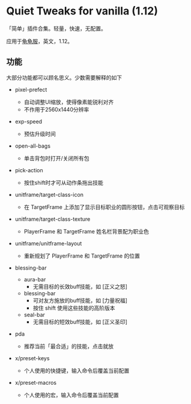 # Quiet Tweaks for vanilla (1.12)

「简单」插件合集。轻量，快速，无配置。

应用于[龟龟服](https://turtle-wow.org/)，英文，1.12。

## 功能

大部分功能都可以顾名思义。少数需要解释的如下

- pixel-prefect
    - 自动调整UI缩放，使得像素能锐利对齐
    - 不作用于2560x1440分辨率
- exp-speed
    - 预估升级时间
- open-all-bags
    - 单击背包时打开/关闭所有包
- pick-action
    - 按住shift时才可从动作条拖出技能
- unitframe/target-class-icon
    - 在 TargetFrame 上添加了显示目标职业的圆形按钮，点击可观察目标
- unitframe/target-class-texture
    - PlayerFrame 和 TargetFrame 姓名栏背景配为职业色
- unitframe/unitframe-layout
    - 重新规划了 PlayerFrame 和 TargetFrame 的位置

- blessing-bar
    - aura-bar
        - 无需目标的长效buff技能，如 [正义之怒]
    - blessing-bar
        - 可对友方施放的buff技能，如 [力量祝福]
        - 按住 shift 使用这些技能的高阶版本
    - seal-bar
        - 无需目标的短效buff技能，如 [正义圣印]
- pda
    - 推荐当前「最合适」的技能，点击就放

- x/preset-keys
    - 个人使用的快捷键，输入命令后覆盖当前配置
- x/preset-macros
    - 个人使用的宏，输入命令后覆盖当前配置
